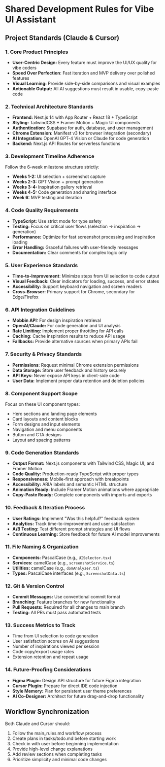 # Shared Development Rules for Vibe UI Assistant

## Project Standards (Claude & Cursor)

### 1. Core Product Principles
- **User-Centric Design:** Every feature must improve the UI/UX quality for vibe coders
- **Speed Over Perfection:** Fast iteration and MVP delivery over polished features
- **Visual Learning:** Provide side-by-side comparisons and visual examples
- **Actionable Output:** All AI suggestions must result in usable, copy-paste code

### 2. Technical Architecture Standards
- **Frontend:** Next.js 14 with App Router + React 18 + TypeScript
- **Styling:** TailwindCSS + Framer Motion + Magic UI components
- **Authentication:** Supabase for auth, database, and user management
- **Chrome Extension:** Manifest v3 for browser integration (secondary)
- **AI Integration:** OpenAI GPT-4 Vision or Claude for code generation
- **Backend:** Next.js API Routes for serverless functions

### 3. Development Timeline Adherence
Follow the 6-week milestone structure strictly:
- **Weeks 1-2:** UI selection + screenshot capture
- **Weeks 2-3:** GPT Vision + prompt generation
- **Weeks 3-4:** Inspiration gallery retrieval
- **Weeks 4-5:** Code generation and sharing interface
- **Week 6:** MVP testing and iteration

### 4. Code Quality Requirements
- **TypeScript:** Use strict mode for type safety
- **Testing:** Focus on critical user flows (selection → inspiration → generation)
- **Performance:** Optimize for fast screenshot processing and inspiration loading
- **Error Handling:** Graceful failures with user-friendly messages
- **Documentation:** Clear comments for complex logic only

### 5. User Experience Standards
- **Time-to-Improvement:** Minimize steps from UI selection to code output
- **Visual Feedback:** Clear indicators for loading, success, and error states
- **Accessibility:** Support keyboard navigation and screen readers
- **Cross-Browser:** Primary support for Chrome, secondary for Edge/Firefox

### 6. API Integration Guidelines
- **Mobbin API:** For design inspiration retrieval
- **OpenAI/Claude:** For code generation and UI analysis
- **Rate Limiting:** Implement proper throttling for API calls
- **Caching:** Cache inspiration results to reduce API usage
- **Fallbacks:** Provide alternative sources when primary APIs fail

### 7. Security & Privacy Standards
- **Permissions:** Request minimal Chrome extension permissions
- **Data Storage:** Store user feedback and history securely
- **API Keys:** Never expose API keys in client-side code
- **User Data:** Implement proper data retention and deletion policies

### 8. Component Support Scope
Focus on these UI component types:
- Hero sections and landing page elements
- Card layouts and content blocks
- Form designs and input elements
- Navigation and menu components
- Button and CTA designs
- Layout and spacing patterns

### 9. Code Generation Standards
- **Output Format:** Next.js components with Tailwind CSS, Magic UI, and Framer Motion
- **Code Quality:** Production-ready TypeScript with proper types
- **Responsiveness:** Mobile-first approach with breakpoints
- **Accessibility:** ARIA labels and semantic HTML structure
- **Animation Ready:** Include Framer Motion animations where appropriate
- **Copy-Paste Ready:** Complete components with imports and exports

### 10. Feedback & Iteration Process
- **User Ratings:** Implement "Was this helpful?" feedback system
- **Analytics:** Track time-to-improvement and user satisfaction
- **A/B Testing:** Test different prompt strategies and UI flows
- **Continuous Learning:** Store feedback for future AI model improvements

### 11. File Naming & Organization
- **Components:** PascalCase (e.g., `UISelector.tsx`)
- **Services:** camelCase (e.g., `screenshotService.ts`)
- **Utilities:** camelCase (e.g., `domAnalyzer.ts`)
- **Types:** PascalCase interfaces (e.g., `ScreenshotData.ts`)

### 12. Git & Version Control
- **Commit Messages:** Use conventional commit format
- **Branching:** Feature branches for new functionality
- **Pull Requests:** Required for all changes to main branch
- **Testing:** All PRs must pass automated tests

### 13. Success Metrics to Track
- Time from UI selection to code generation
- User satisfaction scores on AI suggestions
- Number of inspirations viewed per session
- Code copy/export usage rates
- Extension retention and repeat usage

### 14. Future-Proofing Considerations
- **Figma Plugin:** Design API structure for future Figma integration
- **Cursor Plugin:** Prepare for direct IDE code injection
- **Style Memory:** Plan for persistent user theme preferences
- **AI Co-Designer:** Architect for future drag-and-drop functionality

## Workflow Synchronization
Both Claude and Cursor should:
1. Follow the main_rules.md workflow process
2. Create plans in tasks/todo.md before starting work
3. Check in with user before beginning implementation
4. Provide high-level change explanations
5. Add review sections when completing tasks
6. Prioritize simplicity and minimal code changes